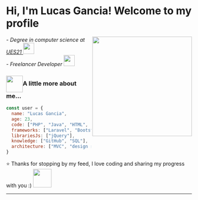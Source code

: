 <h1>Hi, I'm Lucas Gancia! Welcome to my profile</h1>

<p>
  <em>
    <img align='right' src="https://media.giphy.com/media/5eLDrEaRGHegx2FeF2/giphy.gif" width="270">
    - Degree in computer science at <a href="https://21.edu.ar/oferta-academica/licenciatura-en-informatica">UES21 </a><img src="https://media.giphy.com/media/dBrXAuiJQpBTgFhHFH/giphy.gif" width="30"></br>
    - Freelancer Developer <img src="https://media.giphy.com/media/RhMmGFlRGT1UtgGTaD/giphy.gif" width="30">
  </em>
</p>

### <img src="https://acortar.link/sgTAtE" height="45px" align="center">A little more about me...

``` javascript
const user = {
  name: "Lucas Gancia",
  age: 23,
  code: ["PHP", "Java", "HTML", "CSS", "Python", JavaScript],
  frameworks: ["Laravel", "Bootstrap", "Tailwind", "Spring"],
  librariesJs: ["jQuery"],
  knowledge: ["GitHub", "SQL"],
  architecture: ["MVC", "design system pattern"]
}
```

⭐️ Thanks for stopping by my feed, I love coding and sharing my progress with you :) <img src="https://media.giphy.com/media/lodecc4WhreCyq1HKt/giphy.gif" width="50">

---
